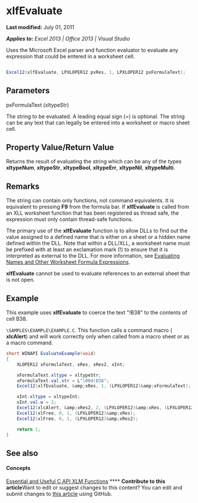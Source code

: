 
# xlfEvaluate

 **Last modified:** July 01, 2011

 _**Applies to:** Excel 2013 | Office 2013 | Visual Studio_

Uses the Microsoft Excel parser and function evaluator to evaluate any expression that could be entered in a worksheet cell.


```C#

Excel12(xlfEvaluate, LPXLOPER12 pxRes, 1, LPXLOPER12 pxFormulaText);
```


## Parameters

pxFormulaText (xltypeStr)

The string to be evaluated. A leading equal sign (=) is optional. The string can be any text that can legally be entered into a worksheet or macro sheet cell.


## Property Value/Return Value

Returns the result of evaluating the string which can be any of the types  **xltypeNum**,  **xltypeStr**,  **xltypeBool**,  **xltypeErr**,  **xltypeNil**,  **xltypeMulti**.


## Remarks

The string can contain only functions, not command equivalents. It is equivalent to pressing  **F9** from the formula bar. If **xlfEvaluate** is called from an XLL worksheet function that has been registered as thread safe, the expression must only contain thread-safe functions.

The primary use of the  **xlfEvaluate** function is to allow DLLs to find out the value assigned to a defined name that is either on a sheet or a hidden name defined within the DLL. Note that within a DLL/XLL, a worksheet name must be prefixed with at least an exclamation mark (!) to ensure that it is interpreted as external to the DLL. For more information, see [Evaluating Names and Other Worksheet Formula Expressions](2b23c75e-2a95-4f26-8714-2a73f5e326a7.md).

 **xlfEvaluate** cannot be used to evaluate references to an external sheet that is not open.


## Example

This example uses  **xlfEvaluate** to coerce the text "!B38" to the contents of cell B38.

 `\SAMPLES\EXAMPLE\EXAMPLE.C`. This function calls a command macro ( **xlcAlert**) and will work correctly only when called from a macro sheet or as a macro command.




```C#
short WINAPI EvaluateExample(void)
{
    XLOPER12 xFormulaText, xRes, xRes2, xInt;

    xFormulaText.xltype = xltypeStr;
    xFormulaText.val.str = L"\004!B38";
    Excel12(xlfEvaluate, &amp;xRes, 1, (LPXLOPER12)&amp;xFormulaText);

    xInt.xltype = xltypeInt;
    xInt.val.w = 2;
    Excel12(xlcAlert, &amp;xRes2, 2, (LPXLOPER12)&amp;xRes, (LPXLOPER12)&amp;xInt);
    Excel12(xlFree, 0, 1, (LPXLOPER12)&amp;xRes);
    Excel12(xlFree, 0, 1, (LPXLOPER12)&amp;xRes2);

    return 1;
}
```


## See also


#### Concepts


 [Essential and Useful C API XLM Functions](dc80cb3d-0d7e-4cb9-9870-3acc84eeca82.md)
****   **Contribute to this article**Want to edit or suggest changes to this content? You can edit and submit changes to  [this article](https://github.com/jhershey00/VBA_Excel_Test/OpenXMLCon/articles/deea3ee6-2a32-47ef-bfa4-914891538633.md) using GitHub.

